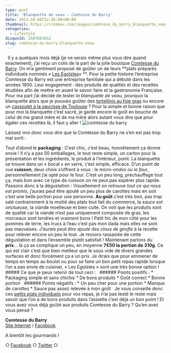 ```yaml
---
type: post
title: 'Blanquette de veau – Comtesse du Barry'
date: 2013-10-08T12:38:00+00:00
thumbnail: https://crokmou.com/images/comtesse_du_barry_blanquette_veau.jpg
categories: 
  - Lifestyle
disqusId: 3587683652
slug: comtesse-du-barry-blanquette-veau
---
```


  Il y a quelques mois déjà (je ne serais même plus vous dire quand exactement), j’ai reçu un colis de la part de la jolie boutique [Comtesse du Barry](http://www.comtessedubarry.com/). On m’a gentiment proposé de goûter un de leurs **plats préparés individuels nommés « [Les Egoïstes](http://www.comtessedubarry.com/les-egoistes-plats-individuels.html)« **. Pour la petite histoire l’entreprise Comtesse du Barry est une entreprise familiale qui a débuté dans les années 1900\. Leur engagement : des produits de qualités et des recettes étudiées afin de mettre en avant le savoir faire et la gastronomie Française. Pour ma part j’ai décidé de tester _la blanquette de veau_, pourquoi la blanquette alors que je pouvais goûter des [tortellinis au foie gras](http://www.comtessedubarry.com/tortellini-sauce-au-foie-gras-de-canard-4.html) ou encore un [cassoulet à la saucisse de Toulouse](http://www.comtessedubarry.com/cassoulet-gimontois-a-la-saucisse-de-toulouse-grillee-3.html) ? Pour la simple et bonne raison que pour moi la blanquette c’est sacré, je garde encore le goût en bouche de celui de ma grand mère et de ma mère alors autant vous dire que pour égaler ces recettes là, il faut y aller ! ![comtesse du barry](http://www.crokmou.com/wp-content/uploads/2015/03/comtesse_du_barry_blanquette_veau-3.jpg)

Laissez moi donc vous dire que la Comtesse du Barry ne s’en est pas trop mal sorti :

Tout d’abord le **packaging** : C’est chic, c’est beau, honnêtement ça donne envie ! Il n’y a pas 50 emballages, le tout reste simple, un carton pour la présentation et les ingrédients, le produit à l’intérieur, point. La blanquette se trouve dans un « bocal » en verre, c’est simple, efficace. D’un point de vue **cuisson**, deux choix s’offrent à vous : le _micro-ondes ou le four_, personnellement j’ai opté pour le four. C’est un peu long, préchauffage tout ça, mais bon avec ce type de cuisson on ne peut pas espérer plus rapide. Passons donc à la dégustation : Visuellement _on retrouve tout ce qui nous est promis_, j’aurais peut être ajouté un peu plus de carottes mais en soit c’est une belle portion pour une personne. **Au goût** c’est très bon, pas trop salé contrairement à la moitié des plats tout fait du commerce, la _sauce est onctueuse_, la viande moelleuse et bien cuite. On voit que les produits sont de qualité car la viande n’est pas uniquement composée de gras, les morceaux sont tendres et vraiment bons ! Petit hic de mon côté pour les pommes de terre, les trucs à l’eau c’est pas mon dada mais elles ne sont pas mauvaises. _J’aurais peut être ajouté des clous de girofle_ à la recette pour relever encore un peu le tout. Je ressors rassasiée de cette dégustation et dans l’ensemble plutôt satisfait ! Maintenant parlons du **prix**… là ça se complique un peu, en moyenne **7€50 la portion de 310g**. Ce qui est clair c’est que bien meilleur que le sous vide de divers grandes surfaces et donc forcément ça a un prix. Je dirais que pour emmener de temps en temps au boulot ou pour se faire un bon petit repas rapide lorsque l’on a pas envie de cuisiner, « Les Egoïstes » sont une très bonne option !   ##### Ce que je peux retenir de tout ceci :   ###### Points positifs : * Packaging simple et sans chichis * De bons produits * Goût correct * Bonne portion   ###### Points négatifs : * Un peu cher pour une portion * Manque de carottes * Sauce pas assez relevée à mon goût   Je vous conseille donc ces [petits plats individuels](http://www.comtessedubarry.com/les-egoistes-plats-individuels.html) pour vos repas, je n’ai pas testé le reste mais savoir que l’on a de bons produits dans l’assiette c’est déjà un bon point ! Et vous avez vous déjà goûté aux produits Comtesse du Barry ? Qu’en avez vous pensé ?

**Comtesse du Barry**  
[Site Internet](http://www.comtessedubarry.com/) / [Facebook](https://www.facebook.com/ComtesseduBarry)

A bientôt les gourmands !  

○ [Facebook](https://www.facebook.com/crokmou.blog) ○ [Twitter](https://twitter.com/Crokmou) ○